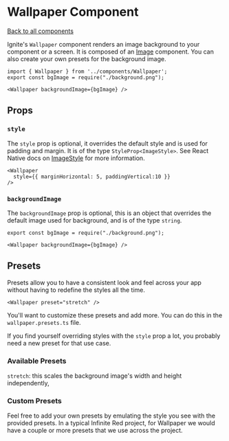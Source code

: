 # Wallpaper Component

[Back to all components](./Components.md)


Ignite's `Wallpaper` component renders an image background to your component or a screen. It is composed of an [Image](https://reactnative.dev/docs/image) component. You can also create your own presets for the background image.


```tsx
import { Wallpaper } from '../components/Wallpaper';
export const bgImage = require("./background.png");

<Wallpaper backgroundImage={bgImage} />
```

## Props

### `style`

The `style` prop is optional, it overrides the default style and is used for padding and margin. It is of the type `StyleProp<ImageStyle>`. See React Native docs on [ImageStyle](https://reactnative.dev/docs/image#style) for more information.

```tsx
<Wallpaper
  style={{ marginHorizontal: 5, paddingVertical:10 }}
/>
```

### `backgroundImage`

The `backgroundImage` prop is optional, this is an object that overrides the default image used for background, and is of the type `string`. 

```tsx
export const bgImage = require("./background.png");

<Wallpaper backgroundImage={bgImage} />
```

## Presets

Presets allow you to have a consistent look and feel across your app without having to redefine the styles all the time.

```tsx
<Wallpaper preset="stretch" />
```

You'll want to customize these presets and add more. You can do this in the `wallpaper.presets.ts` file.

If you find yourself overriding styles with the `style` prop a lot, you probably need a new preset for that use case.

### Available Presets

`stretch`: this scales the background image's width and height independently, 

### Custom Presets

Feel free to add your own presets by emulating the style you see with the provided presets. In a typical Infinite Red project, for Wallpaper we would have a couple or more presets that we use across the project.
